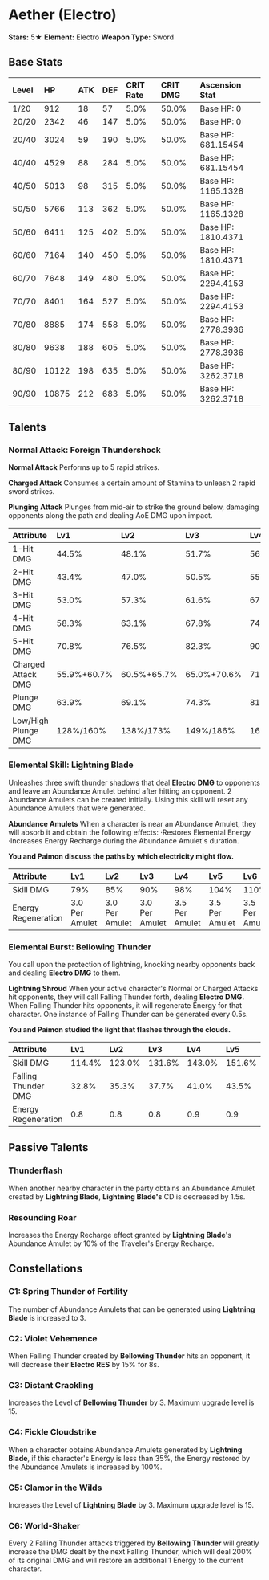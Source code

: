# Aether (Electro)

**Stars:** 5★
**Element:** Electro
**Weapon Type:** Sword

## Base Stats

| Level | HP | ATK | DEF | CRIT Rate | CRIT DMG | Ascension Stat |
| :--- | :--- | :--- | :--- | :--- | :--- | :--- |
| 1/20 | 912 | 18 | 57 | 5.0% | 50.0% | Base HP: 0 |
| 20/20 | 2342 | 46 | 147 | 5.0% | 50.0% | Base HP: 0 |
| 20/40 | 3024 | 59 | 190 | 5.0% | 50.0% | Base HP: 681.15454 |
| 40/40 | 4529 | 88 | 284 | 5.0% | 50.0% | Base HP: 681.15454 |
| 40/50 | 5013 | 98 | 315 | 5.0% | 50.0% | Base HP: 1165.1328 |
| 50/50 | 5766 | 113 | 362 | 5.0% | 50.0% | Base HP: 1165.1328 |
| 50/60 | 6411 | 125 | 402 | 5.0% | 50.0% | Base HP: 1810.4371 |
| 60/60 | 7164 | 140 | 450 | 5.0% | 50.0% | Base HP: 1810.4371 |
| 60/70 | 7648 | 149 | 480 | 5.0% | 50.0% | Base HP: 2294.4153 |
| 70/70 | 8401 | 164 | 527 | 5.0% | 50.0% | Base HP: 2294.4153 |
| 70/80 | 8885 | 174 | 558 | 5.0% | 50.0% | Base HP: 2778.3936 |
| 80/80 | 9638 | 188 | 605 | 5.0% | 50.0% | Base HP: 2778.3936 |
| 80/90 | 10122 | 198 | 635 | 5.0% | 50.0% | Base HP: 3262.3718 |
| 90/90 | 10875 | 212 | 683 | 5.0% | 50.0% | Base HP: 3262.3718 |

## Talents

### Normal Attack: Foreign Thundershock

**Normal Attack**
Performs up to 5 rapid strikes.

**Charged Attack**
Consumes a certain amount of Stamina to unleash 2 rapid sword strikes.

**Plunging Attack**
Plunges from mid-air to strike the ground below, damaging opponents along the path and dealing AoE DMG upon impact.

| Attribute | Lv1 | Lv2 | Lv3 | Lv4 | Lv5 | Lv6 | Lv7 | Lv8 | Lv9 | Lv10 | Lv11 | Lv12 | Lv13 | Lv14 | Lv15 |
| :--- | :--- | :--- | :--- | :--- | :--- | :--- | :--- | :--- | :--- | :--- | :--- | :--- | :--- | :--- | :--- |
| 1-Hit DMG | 44.5% | 48.1% | 51.7% | 56.9% | 60.5% | 64.6% | 70.3% | 76.0% | 81.7% | 87.9% | 94.1% |
| 2-Hit DMG | 43.4% | 47.0% | 50.5% | 55.6% | 59.1% | 63.1% | 68.7% | 74.2% | 79.8% | 85.9% | 91.9% |
| 3-Hit DMG | 53.0% | 57.3% | 61.6% | 67.8% | 72.1% | 77.0% | 83.8% | 90.6% | 97.3% | 105% | 112% |
| 4-Hit DMG | 58.3% | 63.1% | 67.8% | 74.6% | 79.3% | 84.8% | 92.2% | 99.7% | 107% | 115% | 123% |
| 5-Hit DMG | 70.8% | 76.5% | 82.3% | 90.5% | 96.3% | 103% | 112% | 121% | 130% | 140% | 150% |
| Charged Attack DMG | 55.9%+60.7% | 60.5%+65.7% | 65.0%+70.6% | 71.5%+77.7% | 76.1%+82.6% | 81.3%+88.3% | 88.4%+96.0% | 95.6%+104% | 103%+112% | 111%+120% | 118%+128% |
| Plunge DMG | 63.9% | 69.1% | 74.3% | 81.8% | 87.0% | 92.9% | 101.1% | 109.3% | 117.5% | 126.4% | 135.3% |
| Low/High Plunge DMG | 128%/160% | 138%/173% | 149%/186% | 164%/204% | 174%/217% | 186%/232% | 202%/253% | 219%/273% | 235%/293% | 253%/316% | 271%/338% |

### Elemental Skill: Lightning Blade

Unleashes three swift thunder shadows that deal **Electro DMG** to opponents and leave an Abundance Amulet behind after hitting an opponent.
2 Abundance Amulets can be created initially. Using this skill will reset any Abundance Amulets that were generated.

**Abundance Amulets**
When a character is near an Abundance Amulet, they will absorb it and obtain the following effects:
·Restores Elemental Energy
·Increases Energy Recharge during the Abundance Amulet's duration.

**You and Paimon discuss the paths by which electricity might flow.**

| Attribute | Lv1 | Lv2 | Lv3 | Lv4 | Lv5 | Lv6 | Lv7 | Lv8 | Lv9 | Lv10 | Lv11 | Lv12 | Lv13 | Lv14 | Lv15 |
| :--- | :--- | :--- | :--- | :--- | :--- | :--- | :--- | :--- | :--- | :--- | :--- | :--- | :--- | :--- | :--- |
| Skill DMG | 79% | 85% | 90% | 98% | 104% | 110% | 118% | 126% | 134% | 142% | 149% | 157% | 167% |
| Energy Regeneration | 3.0 Per Amulet | 3.0 Per Amulet | 3.0 Per Amulet | 3.5 Per Amulet | 3.5 Per Amulet | 3.5 Per Amulet | 4.0 Per Amulet | 4.0 Per Amulet | 4.0 Per Amulet | 4.0 Per Amulet | 4.0 Per Amulet | 4.0 Per Amulet | 4.0 Per Amulet |

### Elemental Burst: Bellowing Thunder

You call upon the protection of lightning, knocking nearby opponents back and dealing **Electro DMG** to them.

**Lightning Shroud**
When your active character's Normal or Charged Attacks hit opponents, they will call Falling Thunder forth, dealing **Electro DMG.**
When Falling Thunder hits opponents, it will regenerate Energy for that character.
One instance of Falling Thunder can be generated every 0.5s.

**You and Paimon studied the light that flashes through the clouds.**

| Attribute | Lv1 | Lv2 | Lv3 | Lv4 | Lv5 | Lv6 | Lv7 | Lv8 | Lv9 | Lv10 | Lv11 | Lv12 | Lv13 | Lv14 | Lv15 |
| :--- | :--- | :--- | :--- | :--- | :--- | :--- | :--- | :--- | :--- | :--- | :--- | :--- | :--- | :--- | :--- |
| Skill DMG | 114.4% | 123.0% | 131.6% | 143.0% | 151.6% | 160.2% | 171.6% | 183.0% | 194.5% | 205.9% | 217.4% | 228.8% | 243.1% |
| Falling Thunder DMG | 32.8% | 35.3% | 37.7% | 41.0% | 43.5% | 45.9% | 49.2% | 52.5% | 55.8% | 59.0% | 62.3% | 65.6% | 69.7% |
| Energy Regeneration | 0.8 | 0.8 | 0.8 | 0.9 | 0.9 | 0.9 | 1.0 | 1.0 | 1.0 | 1.0 | 1.0 | 1.0 | 1.0 |

## Passive Talents

### Thunderflash

When another nearby character in the party obtains an Abundance Amulet created by **Lightning Blade**, **Lightning Blade's** CD is decreased by 1.5s.

### Resounding Roar

Increases the Energy Recharge effect granted by **Lightning Blade**'s Abundance Amulet by 10% of the Traveler's Energy Recharge.

## Constellations

### C1: Spring Thunder of Fertility

The number of Abundance Amulets that can be generated using **Lightning Blade** is increased to 3.

### C2: Violet Vehemence

When Falling Thunder created by **Bellowing Thunder** hits an opponent, it will decrease their **Electro RES** by 15% for 8s.

### C3: Distant Crackling

Increases the Level of **Bellowing Thunder** by 3.
Maximum upgrade level is 15.

### C4: Fickle Cloudstrike

When a character obtains Abundance Amulets generated by **Lightning Blade**, if this character's Energy is less than 35%, the Energy restored by the Abundance Amulets is increased by 100%.

### C5: Clamor in the Wilds

Increases the Level of **Lightning Blade** by 3.
Maximum upgrade level is 15.

### C6: World-Shaker

Every 2 Falling Thunder attacks triggered by **Bellowing Thunder** will greatly increase the DMG dealt by the next Falling Thunder, which will deal 200% of its original DMG and will restore an additional 1 Energy to the current character.

